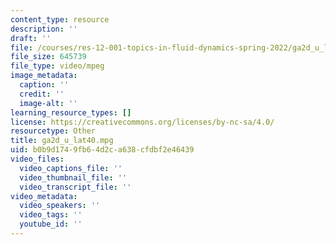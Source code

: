```yaml
---
content_type: resource
description: ''
draft: ''
file: /courses/res-12-001-topics-in-fluid-dynamics-spring-2022/ga2d_u_lat40.mpg
file_size: 645739
file_type: video/mpeg
image_metadata:
  caption: ''
  credit: ''
  image-alt: ''
learning_resource_types: []
license: https://creativecommons.org/licenses/by-nc-sa/4.0/
resourcetype: Other
title: ga2d_u_lat40.mpg
uid: b0b9d174-9fb6-4d2c-a638-cfdbf2e46439
video_files:
  video_captions_file: ''
  video_thumbnail_file: ''
  video_transcript_file: ''
video_metadata:
  video_speakers: ''
  video_tags: ''
  youtube_id: ''
---
```

